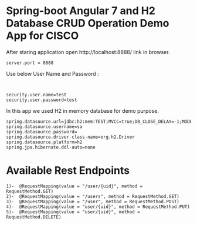 # Spring-boot Angular 7 and H2 Database CRUD Operation Demo App for CISCO

After staring application open http://localhost:8888/ link in browser.
  
```
server.port = 8888

```


Use below User Name and Password :

```


security.user.name=test
security.user.password=test

```

In this app we used H2 in memory database for demo purpose. 



```
spring.datasource.url=jdbc:h2:mem:TEST;MVCC=true;DB_CLOSE_DELAY=-1;MODE=Oracle
spring.datasource.username=sa
spring.datasource.password=
spring.datasource.driver-class-name=org.h2.Driver
spring.datasource.platform=h2
spring.jpa.hibernate.ddl-auto=none
```

# Available Rest Endpoints

```
1)-  @RequestMapping(value = "/user/{uid}", method = RequestMethod.GET)
2)-  @RequestMapping(value = "/users", method = RequestMethod.GET)
3)-  @RequestMapping(value = "/user", method = RequestMethod.POST)
4)-  @RequestMapping(value = "user/{uid}", method = RequestMethod.PUT)
5)-  @RequestMapping(value = "user/{uid}", method = RequestMethod.DELETE)
```
